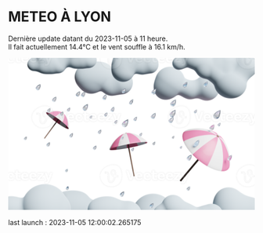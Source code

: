 # METEO À LYON

Dernière update datant du 2023-11-05 à 11 heure.  
Il fait actuellement 14.4°C et le vent souffle à 16.1 km/h.      

![](./.github/rain.png)

last launch : 2023-11-05 12:00:02.265175
